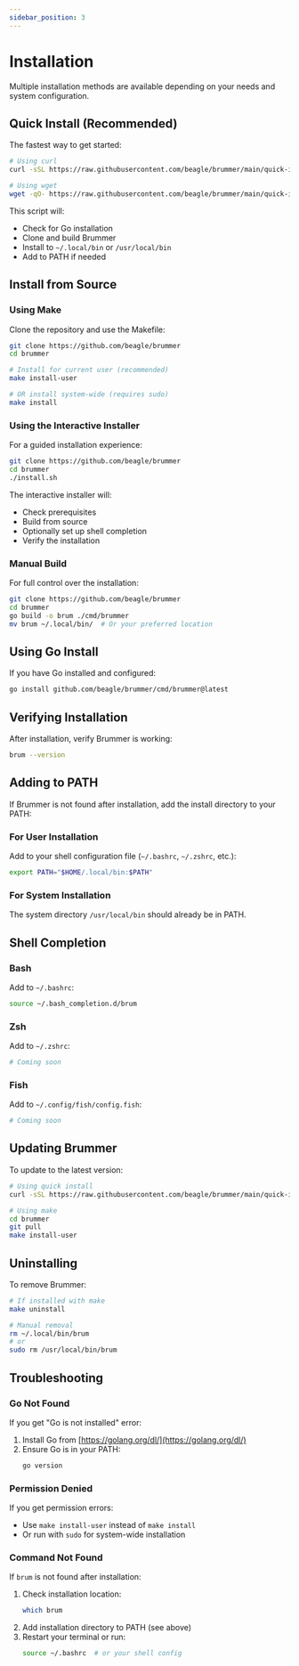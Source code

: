 ```yaml
---
sidebar_position: 3
---
```


# Installation

Multiple installation methods are available depending on your needs and system configuration.

## Quick Install (Recommended)

The fastest way to get started:

```bash
# Using curl
curl -sSL https://raw.githubusercontent.com/beagle/brummer/main/quick-install.sh | bash

# Using wget
wget -qO- https://raw.githubusercontent.com/beagle/brummer/main/quick-install.sh | bash
```

This script will:
- Check for Go installation
- Clone and build Brummer
- Install to `~/.local/bin` or `/usr/local/bin`
- Add to PATH if needed

## Install from Source

### Using Make

Clone the repository and use the Makefile:

```bash
git clone https://github.com/beagle/brummer
cd brummer

# Install for current user (recommended)
make install-user

# OR install system-wide (requires sudo)
make install
```

### Using the Interactive Installer

For a guided installation experience:

```bash
git clone https://github.com/beagle/brummer
cd brummer
./install.sh
```

The interactive installer will:
- Check prerequisites
- Build from source
- Optionally set up shell completion
- Verify the installation

### Manual Build

For full control over the installation:

```bash
git clone https://github.com/beagle/brummer
cd brummer
go build -o brum ./cmd/brummer
mv brum ~/.local/bin/  # Or your preferred location
```

## Using Go Install

If you have Go installed and configured:

```bash
go install github.com/beagle/brummer/cmd/brummer@latest
```

## Verifying Installation

After installation, verify Brummer is working:

```bash
brum --version
```

## Adding to PATH

If Brummer is not found after installation, add the install directory to your PATH:

### For User Installation

Add to your shell configuration file (`~/.bashrc`, `~/.zshrc`, etc.):

```bash
export PATH="$HOME/.local/bin:$PATH"
```

### For System Installation

The system directory `/usr/local/bin` should already be in PATH.

## Shell Completion

### Bash

Add to `~/.bashrc`:

```bash
source ~/.bash_completion.d/brum
```

### Zsh

Add to `~/.zshrc`:

```bash
# Coming soon
```

### Fish

Add to `~/.config/fish/config.fish`:

```bash
# Coming soon
```

## Updating Brummer

To update to the latest version:

```bash
# Using quick install
curl -sSL https://raw.githubusercontent.com/beagle/brummer/main/quick-install.sh | bash

# Using make
cd brummer
git pull
make install-user
```

## Uninstalling

To remove Brummer:

```bash
# If installed with make
make uninstall

# Manual removal
rm ~/.local/bin/brum
# or
sudo rm /usr/local/bin/brum
```

## Troubleshooting

### Go Not Found

If you get "Go is not installed" error:

1. Install Go from [https://golang.org/dl/](https://golang.org/dl/)
2. Ensure Go is in your PATH:
   ```bash
   go version
   ```

### Permission Denied

If you get permission errors:
- Use `make install-user` instead of `make install`
- Or run with `sudo` for system-wide installation

### Command Not Found

If `brum` is not found after installation:
1. Check installation location:
   ```bash
   which brum
   ```
2. Add installation directory to PATH (see above)
3. Restart your terminal or run:
   ```bash
   source ~/.bashrc  # or your shell config
   ```